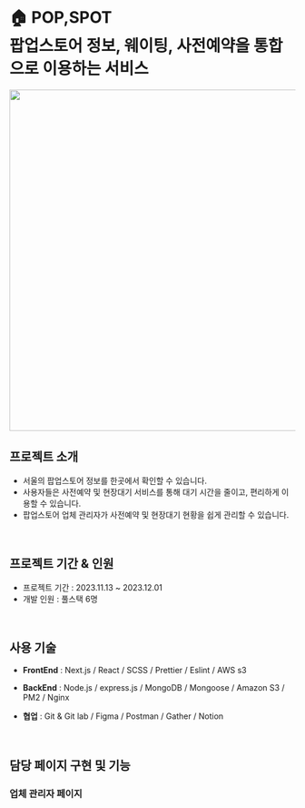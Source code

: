 
# 🏠 POP,SPOT <br>팝업스토어 정보, 웨이팅, 사전예약을 통합으로 이용하는 서비스

<img src="https://blog.kakaocdn.net/dn/7qhOr/btsIbpoR2RP/XKsBQWmqm1h9TwXTAK3Fm1/img.gif" width="600">

<br>

## 프로젝트 소개
- 서울의 팝업스토어 정보를 한곳에서 확인할 수 있습니다.
- 사용자들은 사전예약 및 현장대기 서비스를 통해 대기 시간을 줄이고, 편리하게 이용할 수 있습니다.
- 팝업스토어 업체 관리자가 사전예약 및 현장대기 현황을 쉽게 관리할 수 있습니다.

<br>

## 프로젝트 기간 & 인원
- 프로젝트 기간 : 2023.11.13 ~ 2023.12.01
- 개발 인원 : 풀스택 6명
  
<br>

## 사용 기술

- **FrontEnd**
  : Next.js / React / SCSS / Prettier / Eslint / AWS s3

- **BackEnd** :
  Node.js / express.js / MongoDB / Mongoose / Amazon S3 / PM2 / Nginx <br>

- **협업** : Git & Git lab / Figma / Postman / Gather / Notion <br>

<br>

## 담당 페이지 구현 및 기능
### 업체 관리자 페이지
